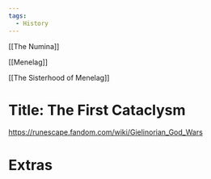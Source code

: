 ```yaml
---
tags:
  - History
---
```

[[The Numina]]

[[Menelag]]

[[The Sisterhood of Menelag]]

# Title: The First Cataclysm

https://runescape.fandom.com/wiki/Gielinorian_God_Wars

# Extras

